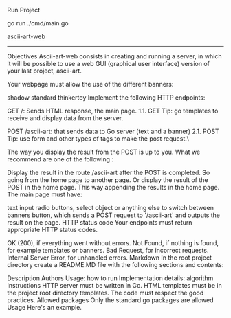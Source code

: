 Run Project

go run ./cmd/main.go

ascii-art-web
***
Objectives
Ascii-art-web consists in creating and running a server, in which it will be possible to use a web GUI (graphical user interface) version of your last project, ascii-art.

Your webpage must allow the use of the different banners:

shadow
standard
thinkertoy
Implement the following HTTP endpoints:

GET /: Sends HTML response, the main page.
1.1. GET Tip: go templates to receive and display data from the server.

POST /ascii-art: that sends data to Go server (text and a banner)
2.1. POST Tip: use form and other types of tags to make the post request.\

The way you display the result from the POST is up to you. What we recommend are one of the following :

Display the result in the route /ascii-art after the POST is completed. So going from the home page to another page.
Or display the result of the POST in the home page. This way appending the results in the home page.
The main page must have:

text input
radio buttons, select object or anything else to switch between banners
button, which sends a POST request to '/ascii-art' and outputs the result on the page.
HTTP status code
Your endpoints must return appropriate HTTP status codes.

OK (200), if everything went without errors.
Not Found, if nothing is found, for example templates or banners.
Bad Request, for incorrect requests.
Internal Server Error, for unhandled errors.
Markdown
In the root project directory create a README.MD file with the following sections and contents:

Description
Authors
Usage: how to run
Implementation details: algorithm
Instructions
HTTP server must be written in Go.
HTML templates must be in the project root directory templates.
The code must respect the good practices.
Allowed packages
Only the standard go packages are allowed
Usage
Here's an example.